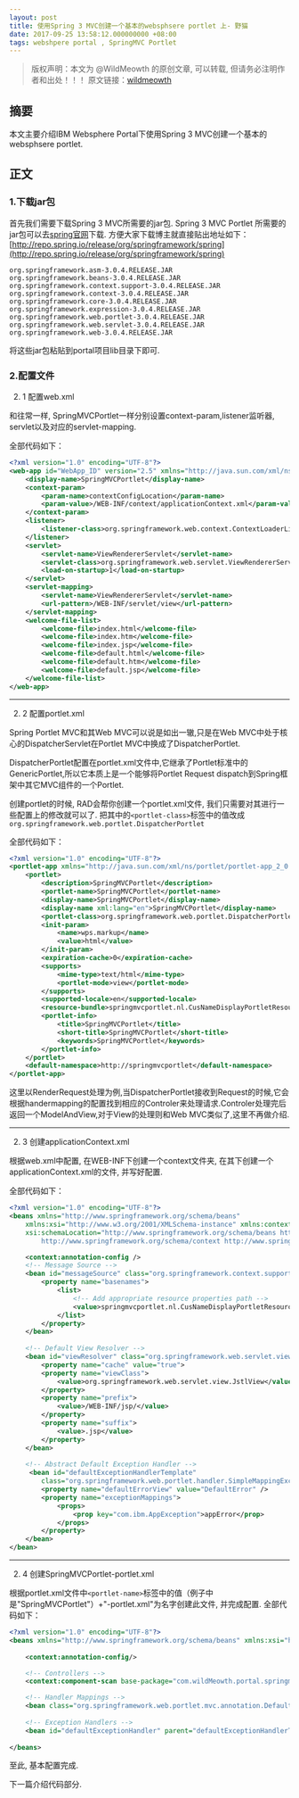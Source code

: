 ```yaml
---
layout: post
title: 使用Spring 3 MVC创建一个基本的websphsere portlet 上- 野猫
date: 2017-09-25 13:58:12.000000000 +08:00
tags: webshpere portal , SpringMVC Portlet
---
```


>版权声明：本文为 @WildMeowth
的原创文章, 可以转载, 但请务必注明作者和出处！！！
原文链接：[wildmeowth](http://wildmeowth.github.io/2017/09/spring3mvc-portlet-create-1/)

## 摘要

本文主要介绍IBM Websphere Portal下使用Spring 3 MVC创建一个基本的websphsere portlet.

## 正文

### 1.下载jar包

首先我们需要下载Spring 3 MVC所需要的jar包.
Spring 3 MVC Portlet 所需要的jar包可以去[spring官网](https://github.com/daleanthony)下载.
方便大家下载博主就直接贴出地址如下：[http://repo.spring.io/release/org/springframework/spring](http://repo.spring.io/release/org/springframework/spring)

`org.springframework.asm-3.0.4.RELEASE.JAR`<br>
`org.springframework.beans-3.0.4.RELEASE.JAR`<br>
`org.springframework.context.support-3.0.4.RELEASE.JAR`<br>
`org.springframework.context-3.0.4.RELEASE.JAR`<br>
`org.springframework.core-3.0.4.RELEASE.JAR`<br>
`org.springframework.expression-3.0.4.RELEASE.JAR`<br>
`org.springframework.web.portlet-3.0.4.RELEASE.JAR`<br>
`org.springframework.web.servlet-3.0.4.RELEASE.JAR`<br>
`org.springframework.web-3.0.4.RELEASE.JAR`

将这些jar包粘贴到portal项目lib目录下即可.

### 2.配置文件

2. 1 配置web.xml

和往常一样, SpringMVCPortlet一样分别设置context-param,listener监听器, servlet以及对应的servlet-mapping.

全部代码如下：
```xml
<?xml version="1.0" encoding="UTF-8"?>
<web-app id="WebApp_ID" version="2.5" xmlns="http://java.sun.com/xml/ns/javaee" xmlns:xsi="http://www.w3.org/2001/XMLSchema-instance" xsi:schemaLocation="http://java.sun.com/xml/ns/javaee http://java.sun.com/xml/ns/javaee/web-app_2_5.xsd">
	<display-name>SpringMVCPortlet</display-name>
	<context-param>
		<param-name>contextConfigLocation</param-name>
		<param-value>/WEB-INF/context/applicationContext.xml</param-value>
	</context-param>
	<listener>
		<listener-class>org.springframework.web.context.ContextLoaderListener</listener-class>
	</listener>
	<servlet>
		<servlet-name>ViewRendererServlet</servlet-name>
		<servlet-class>org.springframework.web.servlet.ViewRendererServlet</servlet-class>
		<load-on-startup>1</load-on-startup>
	</servlet>
	<servlet-mapping>
		<servlet-name>ViewRendererServlet</servlet-name>
		<url-pattern>/WEB-INF/servlet/view</url-pattern>
	</servlet-mapping>
	<welcome-file-list>
		<welcome-file>index.html</welcome-file>
		<welcome-file>index.htm</welcome-file>
		<welcome-file>index.jsp</welcome-file>
		<welcome-file>default.html</welcome-file>
		<welcome-file>default.htm</welcome-file>
		<welcome-file>default.jsp</welcome-file>
	</welcome-file-list>
</web-app>
```
<hr>

2. 2 配置portlet.xml

Spring Portlet MVC和其Web MVC可以说是如出一辙,只是在Web MVC中处于核心的DispatcherServlet在Portlet MVC中换成了DispatcherPortlet.

DispatcherPortlet配置在portlet.xml文件中,它继承了Portlet标准中的GenericPortlet,所以它本质上是一个能够将Portlet Request dispatch到Spring框架中其它MVC组件的一个Portlet.

创建portlet的时候, RAD会帮你创建一个portlet.xml文件, 我们只需要对其进行一些配置上的修改就可以了.
把其中的```<portlet-class>```标签中的值改成```org.springframework.web.portlet.DispatcherPortlet```

全部代码如下：
```xml
<?xml version="1.0" encoding="UTF-8"?>
<portlet-app xmlns="http://java.sun.com/xml/ns/portlet/portlet-app_2_0.xsd" version="2.0" xmlns:xsi="http://www.w3.org/2001/XMLSchema-instance" xsi:schemaLocation="http://java.sun.com/xml/ns/portlet/portlet-app_2_0.xsd http://java.sun.com/xml/ns/portlet/portlet-app_2_0.xsd" id="com.ibm.catebizpacustomerselectorwar.CatebizpacustomerselectorwarPortlet.87bcccfd63">
	<portlet>
		<description>SpringMVCPortlet</description>
		<portlet-name>SpringMVCPortlet</portlet-name>
		<display-name>SpringMVCPortlet</display-name>
		<display-name xml:lang="en">SpringMVCPortlet</display-name>
		<portlet-class>org.springframework.web.portlet.DispatcherPortlet</portlet-class>
		<init-param>
			<name>wps.markup</name>
			<value>html</value>
		</init-param>
		<expiration-cache>0</expiration-cache>
		<supports>
			<mime-type>text/html</mime-type>
			<portlet-mode>view</portlet-mode>
		</supports>
		<supported-locale>en</supported-locale>
		<resource-bundle>springmvcportlet.nl.CusNameDisplayPortletResource</resource-bundle>
		<portlet-info>
			<title>SpringMVCPortlet</title>
			<short-title>SpringMVCPortlet</short-title>
			<keywords>SpringMVCPortlet</keywords>
		</portlet-info>
	</portlet>
	<default-namespace>http://springmvcportlet</default-namespace>
</portlet-app>
```
这里以RenderRequest处理为例,当DispatcherPortlet接收到Request的时候,它会根据handermapping的配置找到相应的Controler来处理请求.Controler处理完后返回一个ModelAndView,对于View的处理则和Web MVC类似了,这里不再做介绍.
<hr>

2. 3 创建applicationContext.xml

根据web.xml中配置, 在WEB-INF下创建一个context文件夹, 在其下创建一个applicationContext.xml的文件, 并写好配置.

全部代码如下：
```xml
<?xml version="1.0" encoding="UTF-8"?>
<beans xmlns="http://www.springframework.org/schema/beans"
	xmlns:xsi="http://www.w3.org/2001/XMLSchema-instance" xmlns:context="http://www.springframework.org/schema/context"
	xsi:schemaLocation="http://www.springframework.org/schema/beans http://www.springframework.org/schema/beans/spring-beans-3.1.xsd
		http://www.springframework.org/schema/context http://www.springframework.org/schema/context/spring-context-3.1.xsd">

	<context:annotation-config />
	<!-- Message Source -->
	<bean id="messageSource" class="org.springframework.context.support.ResourceBundleMessageSource">
		<property name="basenames">
			<list>
				<!-- Add appropriate resource properties path -->
				<value>springmvcportlet.nl.CusNameDisplayPortletResource</value>
			</list>
		</property>
	</bean>
	
	<!-- Default View Resolver -->
	<bean id="viewResolver" class="org.springframework.web.servlet.view.InternalResourceViewResolver">
		<property name="cache" value="true">
		<property name="viewClass">
			<value>org.springframework.web.servlet.view.JstlView</value>
		</property>
		<property name="prefix">
			<value>/WEB-INF/jsp/</value>
		</property>
		<property name="suffix">
			<value>.jsp</value>
		</property>
	</bean>
	
	<!-- Abstract Default Exception Handler -->
	 <bean id="defaultExceptionHandlerTemplate"
		class="org.springframework.web.portlet.handler.SimpleMappingExceptionResolver">
		<property name="defaultErrorView" value="DefaultError" />
		<property name="exceptionMappings">
			<props>
				<prop key="com.ibm.AppException">appError</prop>
			</props>
		</property>
	</bean> 
</bean>
```
<hr>

2. 4 创建SpringMVCPortlet-portlet.xml

根据portlet.xml文件中```<portlet-name>```标签中的值（例子中是"SpringMVCPortlet"）+"-portlet.xml"为名字创建此文件, 并完成配置.
全部代码如下：
```xml
<?xml version="1.0" encoding="UTF-8"?>
<beans xmlns="http://www.springframework.org/schema/beans" xmlns:xsi="http://www.w3.org/2001/XMLSchema-instance" xmlns:p="http://www.springframework.org/schema/p" xmlns:context="http://www.springframework.org/schema/context" xsi:schemaLocation="http://www.springframework.org/schema/beans http://www.springframework.org/schema/beans/spring-beans-3.0.xsd http://www.springframework.org/schema/context http://www.springframework.org/schema/context/spring-context-3.0.xsd">
	
	<context:annotation-config/>

	<!-- Controllers -->
	<context:component-scan base-package="com.wildMeowth.portal.springmvcportlet.controller" />

	<!-- Handler Mappings -->
	<bean class="org.springframework.web.portlet.mvc.annotation.DefaultAnnotationHandlerMapping"/>
	  
	<!-- Exception Handlers -->
	<bean id="defaultExceptionHandler" parent="defaultExceptionHandlerTemplate"/>
	
</beans>
```


至此, 基本配置完成.

下一篇介绍代码部分.